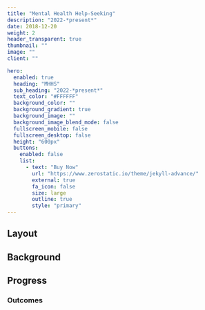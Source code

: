 ```yaml
---
title: "Mental Health Help-Seeking"
description: "2022-*present*"
date: 2018-12-20
weight: 2
header_transparent: true
thumbnail: ""
image: ""
client: ""

hero:
  enabled: true
  heading: "MHHS"
  sub_heading: "2022-*present*"
  text_color: "#FFFFFF"
  background_color: ""
  background_gradient: true
  background_image: ""
  background_image_blend_mode: false
  fullscreen_mobile: false
  fullscreen_desktop: false
  height: "600px"
  buttons:
    enabled: false
    list:
      - text: "Buy Now"
        url: "https://www.zerostatic.io/theme/jekyll-advance/"
        external: true
        fa_icon: false
        size: large
        outline: true
        style: "primary"
---
```


## Layout

## Background

## Progress

### Outcomes